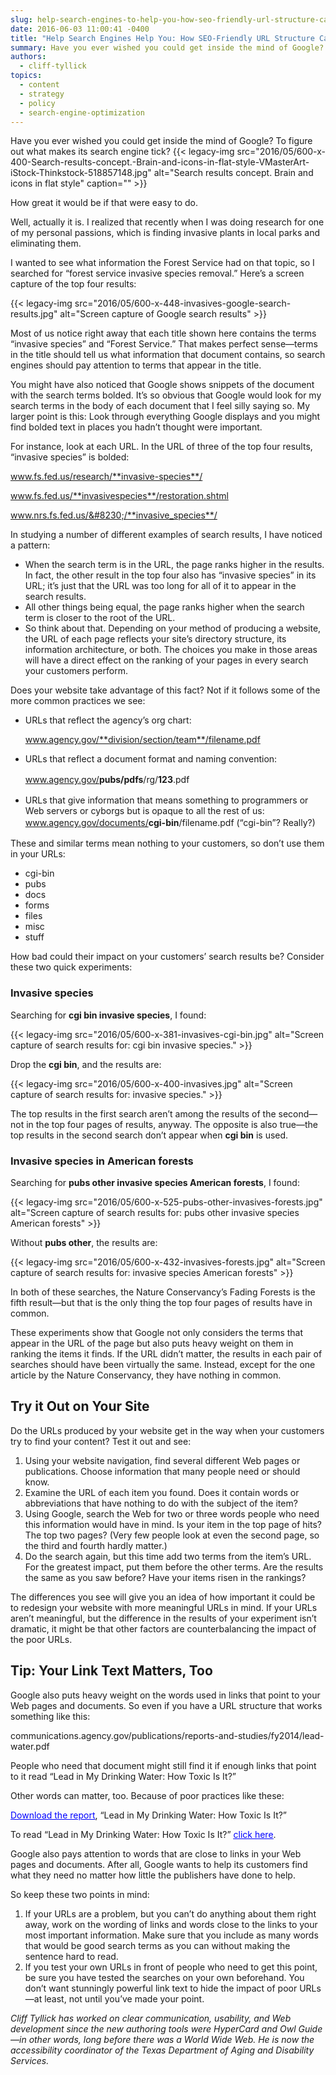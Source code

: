```yaml
---
slug: help-search-engines-to-help-you-how-seo-friendly-url-structure-can-boost-your-rankings
date: 2016-06-03 11:00:41 -0400
title: "Help Search Engines Help You: How SEO-Friendly URL Structure Can Boost Your Rankings"
summary: Have you ever wished you could get inside the mind of Google? To figure out what makes its search engine tick? How great it would be if that were easy to do. Well, actually it is. I realized that recently when I was doing research for one of my personal passions, which is finding invasive
authors:
  - cliff-tyllick
topics:
  - content
  - strategy
  - policy
  - search-engine-optimization
---
```


Have you ever wished you could get inside the mind of Google? To figure out what makes its search engine tick? {{< legacy-img src="2016/05/600-x-400-Search-results-concept.-Brain-and-icons-in-flat-style-VMasterArt-iStock-Thinkstock-518857148.jpg" alt="Search results concept. Brain and icons in flat style" caption="" >}}

How great it would be if that were easy to do.

Well, actually it is. I realized that recently when I was doing research for one of my personal passions, which is finding invasive plants in local parks and eliminating them.

I wanted to see what information the Forest Service had on that topic, so I searched for “forest service invasive species removal.” Here’s a screen capture of the top four results:

{{< legacy-img src="2016/05/600-x-448-invasives-google-search-results.jpg" alt="Screen capture of Google search results" >}}

Most of us notice right away that each title shown here contains the terms “invasive species” and “Forest Service.” That makes perfect sense—terms in the title should tell us what information that document contains, so search engines should pay attention to terms that appear in the title.

You might have also noticed that Google shows snippets of the document with the search terms bolded. It’s so obvious that Google would look for my search terms in the body of each document that I feel silly saying so. My larger point is this: Look through everything Google displays and you might find bolded text in places you hadn’t thought were important.

For instance, look at each URL. In the URL of three of the top four results, “invasive species” is bolded:

www.fs.fed.us/research/**invasive-species**/

www.fs.fed.us/**invasivespecies**/restoration.shtml

www.nrs.fs.fed.us/&#8230;/**invasive_species**/

In studying a number of different examples of search results, I have noticed a pattern:

- When the search term is in the URL, the page ranks higher in the results. In fact, the other result in the top four also has “invasive species” in its URL; it’s just that the URL was too long for all of it to appear in the search results.
- All other things being equal, the page ranks higher when the search term is closer to the root of the URL.
- So think about that. Depending on your method of producing a website, the URL of each page reflects your site’s directory structure, its information architecture, or both. The choices you make in those areas will have a direct effect on the ranking of your pages in every search your customers perform.

Does your website take advantage of this fact? Not if it follows some of the more common practices we see:

- URLs that reflect the agency’s org chart:

  www.agency.gov/**division/section/team**/filename.pdf

- URLs that reflect a document format and naming convention:

  <span style="line-height: 1.5">www.agency.gov/<strong>pubs/pdfs</strong>/rg/<strong>123</strong>.pdf</span>

- URLs that give information that means something to programmers or Web servers or cyborgs but is opaque to all the rest of us: <span style="line-height: 1.5">www.agency.gov/documents/<strong>cgi-bin</strong>/filename.pdf (“cgi-bin”? Really?)</span>

These and similar terms mean nothing to your customers, so don’t use them in your URLs:

- cgi-bin
- pubs
- docs
- forms
- files
- misc
- stuff

How bad could their impact on your customers’ search results be? Consider these two quick experiments:

  <h3>Invasive species</h3>
  <p>
    Searching for <strong>cgi bin invasive species</strong>, I found:
  </p>
  
  <p>
    {{< legacy-img src="2016/05/600-x-381-invasives-cgi-bin.jpg" alt="Screen capture of search results for: cgi bin invasive species." >}}
  </p>
  
  <p>
    Drop the <strong>cgi bin</strong>, and the results are:
  </p>
  
  <p>
    {{< legacy-img src="2016/05/600-x-400-invasives.jpg" alt="Screen capture of search results for: invasive species." >}}
  </p>
  
  <p>
    The top results in the first search aren’t among the results of the second—not in the top four pages of results, anyway. The opposite is also true—the top results in the second search don’t appear when <strong>cgi bin</strong> is used.</li> 
  </p>
    
  <h3>
    Invasive species in American forests
  </h3>
  <p>
    Searching for <strong>pubs other invasive species American forests</strong>, I found:
  </p>
      
  <p>
    {{< legacy-img src="2016/05/600-x-525-pubs-other-invasives-forests.jpg" alt="Screen capture of search results for: pubs other invasive species American forests" >}}
  </p>
      
  <p>
    Without <strong>pubs other</strong>, the results are:
  </p>
      
  <p>
    {{< legacy-img src="2016/05/600-x-432-invasives-forests.jpg" alt="Screen capture of search results for: invasive species American forests" >}}</li> </ol> 
  </p>
        
  <p>
    In both of these searches, the Nature Conservancy’s Fading Forests is the fifth result—but that is the only thing the top four pages of results have in common.
  </p>
        
  <p>
    These experiments show that Google not only considers the terms that appear in the URL of the page but also puts heavy weight on them in ranking the items it finds. If the URL didn’t matter, the results in each pair of searches should have been virtually the same. Instead, except for the one article by the Nature Conservancy, they have nothing in common.
  </p>
        
<h2>
  Try it Out on Your Site
</h2>

<p>
  Do the URLs produced by your website get in the way when your customers try to find your content? Test it out and see:
</p>

<ol>
  <li>
    Using your website navigation, find several different Web pages or publications. Choose information that many people need or should know.
  </li>
  <li>
    Examine the URL of each item you found. Does it contain words or abbreviations that have nothing to do with the subject of the item?
  </li>
  <li>
    Using Google, search the Web for two or three words people who need this information would have in mind. Is your item in the top page of hits? The top two pages? (Very few people look at even the second page, so the third and fourth hardly matter.)
  </li>
  <li>
    Do the search again, but this time add two terms from the item’s URL. For the greatest impact, put them before the other terms. Are the results the same as you saw before? Have your items risen in the rankings?
  </li>
</ol>

<p>
  The differences you see will give you an idea of how important it could be to redesign your website with more meaningful URLs in mind. If your URLs aren’t meaningful, but the difference in the results of your experiment isn’t dramatic, it might be that other factors are counterbalancing the impact of the poor URLs.
</p>

<h2>
  Tip: Your Link Text Matters, Too
</h2>

<p>
  Google also puts heavy weight on the words used in links that point to your Web pages and documents. So even if you have a URL structure that works something like this:
</p>

<p>
  communications.agency.gov/publications/reports-and-studies/fy2014/lead-water.pdf
</p>

<p>
  People who need that document might still find it if enough links that point to it read “Lead in My Drinking Water: How Toxic Is It?”
</p>

<p>
  Other words can matter, too. Because of poor practices like these:
</p>

<p>
  <span style="text-decoration: underline"><span style="color: #0000ff;text-decoration: underline">Download the report</span></span>, “Lead in My Drinking Water: How Toxic Is It?”
</p>

<p>
  To read “Lead in My Drinking Water: How Toxic Is It?” <span style="text-decoration: underline"><span style="color: #0000ff;text-decoration: underline">click here</span></span>.
</p>

<p>
  Google also pays attention to words that are close to links in your Web pages and documents. After all, Google wants to help its customers find what they need no matter how little the publishers have done to help.
</p>

<p>
  So keep these two points in mind:
</p>

<ol>
  <li>
    If your URLs are a problem, but you can’t do anything about them right away, work on the wording of links and words close to the links to your most important information. Make sure that you include as many words that would be good search terms as you can without making the sentence hard to read.
  </li>
  <li>
    If you test your own URLs in front of people who need to get this point, be sure you have tested the searches on your own beforehand. You don’t want stunningly powerful link text to hide the impact of poor URLs—at least, not until you’ve made your point.
  </li>
</ol>

<p>
  <em>Cliff Tyllick has worked on clear communication, usability, and Web development since the new authoring tools were HyperCard and Owl Guide—in other words, long before there was a World Wide Web. He is now the accessibility coordinator of the Texas Department of Aging and Disability Services.</em>
</p>